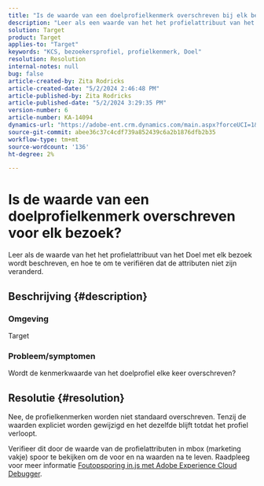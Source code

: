 ```yaml
---
title: "Is de waarde van een doelprofielkenmerk overschreven bij elk bezoek?"
description: "Leer als een waarde van het het profielattribuut van het Doel met elk bezoek wordt beschreven."
solution: Target
product: Target
applies-to: "Target"
keywords: "KCS, bezoekersprofiel, profielkenmerk, Doel"
resolution: Resolution
internal-notes: null
bug: false
article-created-by: Zita Rodricks
article-created-date: "5/2/2024 2:46:48 PM"
article-published-by: Zita Rodricks
article-published-date: "5/2/2024 3:29:35 PM"
version-number: 6
article-number: KA-14094
dynamics-url: "https://adobe-ent.crm.dynamics.com/main.aspx?forceUCI=1&pagetype=entityrecord&etn=knowledgearticle&id=0f45e3c8-9208-ef11-9f8a-6045bd026dc7"
source-git-commit: abee36c37c4cdf739a852439c6a2b1876dfb2b35
workflow-type: tm+mt
source-wordcount: '136'
ht-degree: 2%

---
```


# Is de waarde van een doelprofielkenmerk overschreven voor elk bezoek?


Leer als de waarde van het het profielattribuut van het Doel met elk bezoek wordt beschreven, en hoe te om te verifiëren dat de attributen niet zijn veranderd.

## Beschrijving {#description}


### Omgeving

Target

### Probleem/symptomen

Wordt de kenmerkwaarde van het doelprofiel elke keer overschreven?


## Resolutie {#resolution}


Nee, de profielkenmerken worden niet standaard overschreven. Tenzij de waarden expliciet worden gewijzigd en het dezelfde blijft totdat het profiel verloopt.

Verifieer dit door de waarde van de profielattributen in mbox (marketing vakje) spoor te bekijken om de voor en na waarden na te leven. Raadpleeg voor meer informatie [Foutopsporing in.js met Adobe Experience Cloud Debugger](https://developer.adobe.com/target/implement/client-side/target-debugging-atjs/target-debugging-atjs/).
